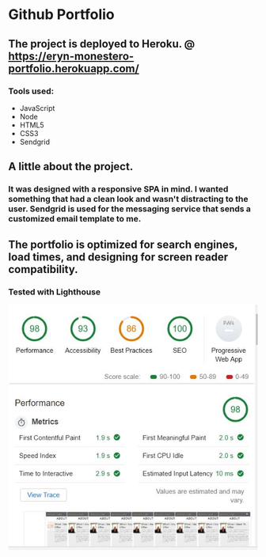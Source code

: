 # Github Portfolio 
## The project is deployed to Heroku. @ https://eryn-monestero-portfolio.herokuapp.com/
### Tools used:
* JavaScript
* Node
* HTML5
* CSS3
* Sendgrid
## A little about the project.
### It was designed with a responsive SPA in mind. I wanted something that had a clean look and wasn't distracting to the user. Sendgrid is used for the messaging service that sends a customized email template to me.

## The portfolio is optimized for search engines, load times, and designing for screen reader compatibility.

### Tested with Lighthouse
![GitHub Logo](https://github.com/erynjohn/erynjohn.git.io/blob/master/public/images/image-opt.JPG)

